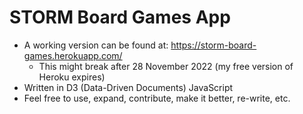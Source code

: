 # STORM Board Games App

- A working version can be found at: https://storm-board-games.herokuapp.com/
    - This might break after 28 November 2022 (my free version of Heroku expires)
- Written in D3 (Data-Driven Documents) JavaScript
- Feel free to use, expand, contribute, make it better, re-write, etc.
